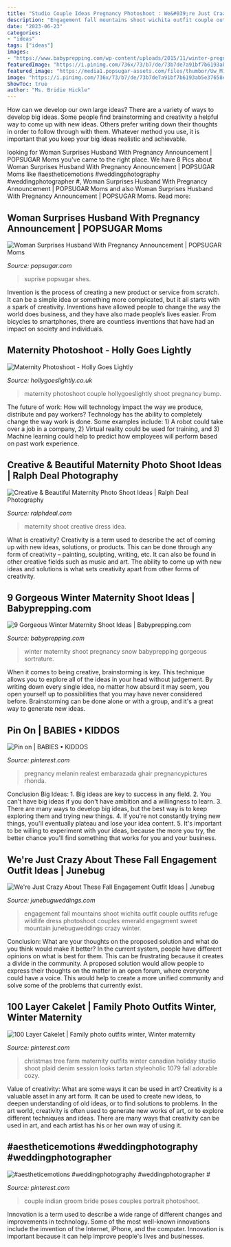 ```yaml
---
title: "Studio Couple Ideas Pregnancy Photoshoot : We&#039;re Just Crazy About These Fall Engagement Outfit Ideas"
description: "Engagement fall mountains shoot wichita outfit couple outfits refuge wildlife dress photoshoot couples emerald engagment sweet mountain junebugweddings crazy winter"
date: "2023-06-23"
categories:
- "ideas"
tags: ["ideas"]
images:
- "https://www.babyprepping.com/wp-content/uploads/2015/11/winter-pregnancy21.jpg"
featuredImage: "https://i.pinimg.com/736x/73/b7/de/73b7de7a91bf7b6193ab5e37658e73a5.jpg"
featured_image: "https://media1.popsugar-assets.com/files/thumbor/Uw_M1Al7KuvJt4jiKLFyTjaQ-IU/fit-in/1024x1024/filters:format_auto-!!-:strip_icc-!!-/2017/08/21/773/n/24155406/0bf1e95a599b198c9ac360.65618306_edit_img_cover_file_16442351_1503335206/i/Woman-Surprises-Husband-Pregnancy-Announcement.jpg"
image: "https://i.pinimg.com/736x/73/b7/de/73b7de7a91bf7b6193ab5e37658e73a5.jpg"
ShowToc: true
author: "Ms. Bridie Hickle"
---
```



How can we develop our own large ideas?
There are a variety of ways to develop big ideas. Some people find brainstorming and creativity a helpful way to come up with new ideas. Others prefer writing down their thoughts in order to follow through with them. Whatever method you use, it is important that you keep your big ideas realistic and achievable.

	

		
looking for Woman Surprises Husband With Pregnancy Announcement | POPSUGAR Moms you've came to the right place. We have 8 Pics about Woman Surprises Husband With Pregnancy Announcement | POPSUGAR Moms like #aestheticemotions #weddingphotography #weddingphotographer #, Woman Surprises Husband With Pregnancy Announcement | POPSUGAR Moms and also Woman Surprises Husband With Pregnancy Announcement | POPSUGAR Moms. Read more:
		
    
## Woman Surprises Husband With Pregnancy Announcement | POPSUGAR Moms

<img loading=lazy src="https://media1.popsugar-assets.com/files/thumbor/Uw_M1Al7KuvJt4jiKLFyTjaQ-IU/fit-in/1024x1024/filters:format_auto-!!-:strip_icc-!!-/2017/08/21/773/n/24155406/0bf1e95a599b198c9ac360.65618306_edit_img_cover_file_16442351_1503335206/i/Woman-Surprises-Husband-Pregnancy-Announcement.jpg" onerror="this.onerror=null;this.src='https://tse3.mm.bing.net/th?id=OIP.xh1kIjTEB-T-hTsk2AIcnAHaLG&amp;pid=15.1';" alt="Woman Surprises Husband With Pregnancy Announcement | POPSUGAR Moms">

_Source: popsugar.com_

>suprise popsugar shes. 

	

Invention is the process of creating a new product or service from scratch. It can be a simple idea or something more complicated, but it all starts with a spark of creativity. Inventions have allowed people to change the way the world does business, and they have also made people’s lives easier. From bicycles to smartphones, there are countless inventions that have had an impact on society and individuals.

    
## Maternity Photoshoot - Holly Goes Lightly

<img loading=lazy src="http://hollygoeslightly.co.uk/wp-content/uploads/2016/02/maternity-photoshoot-couple-hollygoeslightly.jpg" onerror="this.onerror=null;this.src='https://tse1.mm.bing.net/th?id=OIP.D-6yIW4XFN3bNiSowSpwiQHaLM&amp;pid=15.1';" alt="Maternity Photoshoot - Holly Goes Lightly">

_Source: hollygoeslightly.co.uk_

>maternity photoshoot couple hollygoeslightly shoot pregnancy bump. 

	

The future of work: How will technology impact the way we produce, distribute and pay workers?
Technology has the ability to completely change the way work is done. Some examples include: 1) A robot could take over a job in a company, 2) Virtual reality could be used for training, and 3) Machine learning could help to predict how employees will perform based on past work experience.

    
## Creative &amp; Beautiful Maternity Photo Shoot Ideas | Ralph Deal Photography

<img loading=lazy src="https://www.ralphdeal.com/wp-content/uploads/2018/08/janelle_maternity-29.jpg" onerror="this.onerror=null;this.src='https://tse2.mm.bing.net/th?id=OIP.RPX4xZAn6T75F-gqvJvejAHaLF&amp;pid=15.1';" alt="Creative &amp; Beautiful Maternity Photo Shoot Ideas | Ralph Deal Photography">

_Source: ralphdeal.com_

>maternity shoot creative dress idea. 

	

What is creativity?
Creativity is a term used to describe the act of coming up with new ideas, solutions, or products. This can be done through any form of creativity – painting, sculpting, writing, etc. It can also be found in other creative fields such as music and art. The ability to come up with new ideas and solutions is what sets creativity apart from other forms of creativity.

    
## 9 Gorgeous Winter Maternity Shoot Ideas | Babyprepping.com

<img loading=lazy src="https://www.babyprepping.com/wp-content/uploads/2015/11/winter-pregnancy21.jpg" onerror="this.onerror=null;this.src='https://tse3.mm.bing.net/th?id=OIP.ORoxM9IruMJodWsoMA1-nQHaJ6&amp;pid=15.1';" alt="9 Gorgeous Winter Maternity Shoot Ideas | Babyprepping.com">

_Source: babyprepping.com_

>winter maternity shoot pregnancy snow babyprepping gorgeous sortrature. 

	

When it comes to being creative, brainstorming is key. This technique allows you to explore all of the ideas in your head without judgement. By writing down every single idea, no matter how absurd it may seem, you open yourself up to possibilities that you may have never considered before. Brainstorming can be done alone or with a group, and it's a great way to generate new ideas.

    
## Pin On | BABIES • KIDDOS

<img loading=lazy src="https://i.pinimg.com/736x/73/b7/de/73b7de7a91bf7b6193ab5e37658e73a5.jpg" onerror="this.onerror=null;this.src='https://tse1.mm.bing.net/th?id=OIP.P-E1aVlfbESKQlwHPVUcRgHaLG&amp;pid=15.1';" alt="Pin on | BABIES • KIDDOS">

_Source: pinterest.com_

>pregnancy melanin realest embarazada ghair pregnancypictures rhonda. 

	

Conclusion
Big Ideas: 1. Big ideas are key to success in any field.
2. You can't have big ideas if you don't have ambition and a willingness to learn.
3. There are many ways to develop big ideas, but the best way is to keep exploring them and trying new things.
4. If you're not constantly trying new things, you'll eventually plateau and lose your idea content.
5. It's important to be willing to experiment with your ideas, because the more you try, the better chance you'll find something that works for you and your business.

    
## We&#039;re Just Crazy About These Fall Engagement Outfit Ideas | Junebug

<img loading=lazy src="https://junebugweddings.com/wedding-blog/wp-content/uploads/2016/08/MattMcElligottPhotography-Engagment-Submission-15-600x898-600x898.jpg" onerror="this.onerror=null;this.src='https://tse3.mm.bing.net/th?id=OIP.CNfw8QQha3wVHB26ad04VwHaLF&amp;pid=15.1';" alt="We&#039;re Just Crazy About These Fall Engagement Outfit Ideas | Junebug">

_Source: junebugweddings.com_

>engagement fall mountains shoot wichita outfit couple outfits refuge wildlife dress photoshoot couples emerald engagment sweet mountain junebugweddings crazy winter. 

	

Conclusion: What are your thoughts on the proposed solution and what do you think would make it better?
In the current system, people have different opinions on what is best for them. This can be frustrating because it creates a divide in the community. A proposed solution would allow people to express their thoughts on the matter in an open forum, where everyone could have a voice. This would help to create a more unified community and solve some of the problems that currently exist.

    
## 100 Layer Cakelet | Family Photo Outfits Winter, Winter Maternity

<img loading=lazy src="https://i.pinimg.com/736x/78/ff/69/78ff69fa135fe170ebf5b31c9a5ad311--christmas-tree-farm-christmas-photos.jpg" onerror="this.onerror=null;this.src='https://tse3.mm.bing.net/th?id=OIP.XGay0ZCyO_FncfHkdF_8sAHaLG&amp;pid=15.1';" alt="100 Layer Cakelet | Family photo outfits winter, Winter maternity">

_Source: pinterest.com_

>christmas tree farm maternity outfits winter canadian holiday studio shoot plaid denim session looks tartan styleoholic 1079 fall adorable cozy. 

	

Value of creativity: What are some ways it can be used in art?
Creativity is a valuable asset in any art form. It can be used to create new ideas, to deepen understanding of old ideas, or to find solutions to problems. In the art world, creativity is often used to generate new works of art, or to explore different techniques and ideas. There are many ways that creativity can be used in art, and each artist has his or her own way of using it.

    
## #aestheticemotions #weddingphotography #weddingphotographer #

<img loading=lazy src="https://i.pinimg.com/736x/2e/8c/20/2e8c2087de2f76813c525a563cc1b651.jpg" onerror="this.onerror=null;this.src='https://tse1.mm.bing.net/th?id=OIP.SgxaHdRazFUDOaYOVYeX9wHaKX&amp;pid=15.1';" alt="#aestheticemotions #weddingphotography #weddingphotographer #">

_Source: pinterest.com_

>couple indian groom bride poses couples portrait photoshoot. 

	

Innovation is a term used to describe a wide range of different changes and improvements in technology. Some of the most well-known innovations include the invention of the Internet, iPhone, and the computer. Innovation is important because it can help improve people's lives and businesses.

